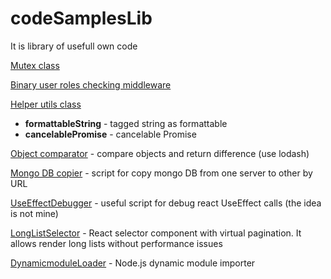 # codeSamplesLib

It is library of usefull own code

[Mutex class](./mutex.js "Mutex class")

[Binary user roles checking middleware](./userRoles.js "binary user roles checking")

[Helper utils class](./helperUtils.js "Helper utils")
- **formattableString** - tagged string as formattable
- **cancelablePromise** - cancelable Promise

[Object comparator](./objectChanges.js "Show object changes") - compare objects and return difference (use lodash)

[Mongo DB copier](./dbMigrationScript.js "Mongo migration script") - script for copy mongo DB from one server to other by URL

[UseEffectDebugger](./useEffectDebugger.ts "Debuger for useEffect calls") - useful script for debug react UseEffect calls (the idea is not mine)

[LongListSelector](./LongListSelector.ts "Selector with long item menu") - React selector component with virtual pagination. It allows render long lists without performance issues

[DynamicmoduleLoader](./dynamicmoduleLoader.ts "Dymanic file importre") - Node.js dynamic module importer
